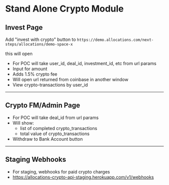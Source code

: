 # Stand Alone Crypto Module

## Invest Page
Add "invest with crypto" button to
`https://demo.allocations.com/next-steps/allocations/demo-space-x`

this will open
- For POC will take user_id, deal_id, investment_id, etc from url params
- Input for amount 
- Adds 1.5% crypto fee
- Will open url returned from coinbase in another window
- View crypto-transactions by user_id
___

## Crypto FM/Admin Page

- For POC will take deal_id from url params
- Will show:
  - list of completed crypto_transactions
  - total value of crypto_transactions
- Withdraw to Bank Account button
___

## Staging Webhooks

- For staging, webhooks for paid crypto charges 
- https://allocations-crypto-api-staging.herokuapp.com/v1/webhooks